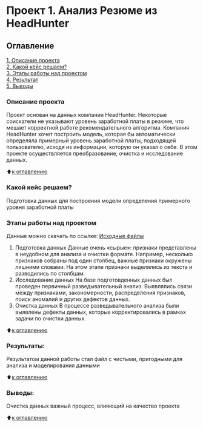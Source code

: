 # Проект 1. Анализ Резюме из HeadHunter

## Оглавление  
[1. Описание проекта](https://github.com/DariaGubskaya/SF_rep/blob/main/Project1/README.md#%D0%BE%D0%BF%D0%B8%D1%81%D0%B0%D0%BD%D0%B8%D0%B5-%D0%BF%D1%80%D0%BE%D0%B5%D0%BA%D1%82%D0%B0)  
[2. Какой кейс решаем?](https://github.com/DariaGubskaya/SF_rep/blob/main/Project1/README.md#%D0%BA%D0%B0%D0%BA%D0%BE%D0%B9-%D0%BA%D0%B5%D0%B9%D1%81-%D1%80%D0%B5%D1%88%D0%B0%D0%B5%D0%BC)    
[3. Этапы работы над проектом](https://github.com/DariaGubskaya/SF_rep/blob/main/Project1/README.md#%D1%8D%D1%82%D0%B0%D0%BF%D1%8B-%D1%80%D0%B0%D0%B1%D0%BE%D1%82%D1%8B-%D0%BD%D0%B0%D0%B4-%D0%BF%D1%80%D0%BE%D0%B5%D0%BA%D1%82%D0%BE%D0%BC)  
[4. Результат](https://github.com/DariaGubskaya/SF_rep/blob/main/Project1/README.md#%D1%80%D0%B5%D0%B7%D1%83%D0%BB%D1%8C%D1%82%D0%B0%D1%82%D1%8B)    
[5. Выводы](https://github.com/DariaGubskaya/SF_rep/blob/main/Project1/README.md#%D0%B2%D1%8B%D0%B2%D0%BE%D0%B4%D1%8B) 

### Описание проекта    
Проект основан на данных компании HeadHunter. Некоторые соискатели не указывают уровень заработной платы в резюме, что мешает корректной работе рекомендательного алгоритма. Компания HeadHunter хочет построить модель, которая бы автоматически определяла примерный уровень заработной платы, подходящей пользователю, исходя из информации, которую он указал о себе. 
В этом проекте осуществляется преобразование, очистка и исследование данных.

:arrow_up:[к оглавлению](https://github.com/DariaGubskaya/SF_rep/blob/main/Project1/README.md#%D0%BE%D0%B3%D0%BB%D0%B0%D0%B2%D0%BB%D0%B5%D0%BD%D0%B8%D0%B5)


### Какой кейс решаем?    
Подготовка данных для построения модели определения примерного уровня заработной платы



### Этапы работы над проектом  
Данные можно скачать по ссылке:
[Исходные файлы](https://drive.google.com/drive/folders/1JNjqkx2TUykhYDnL6202C_-_d6wmzDUu?usp=sharing)
1. Подготовка данных
Данные очень «сырые»: признаки представлены в неудобном для анализа и очистки формате. Например, несколько признаков собраны под один столбец, важные признаки окружены лишними словами. На этом этапе признаки выделялись из текста и разводились по столбцам.
2. Исследование данных
На базе подготовденных данных был проведен первичный разведывательный анализ. Выявлялись связи между признаками, закономерности, распределения признаков, поиск аномалий и других дефектов данных.
3. Очистка данных
В процессе разведывательного анализа были выявлены дефекты данных, которые корректировались в рамках задачи по очистки данных.

:arrow_up:[к оглавлению](https://github.com/DariaGubskaya/SF_rep/blob/main/Project1/README.md#%D0%BE%D0%B3%D0%BB%D0%B0%D0%B2%D0%BB%D0%B5%D0%BD%D0%B8%D0%B5)


### Результаты:  
Результатом данной работы стал файл с чистыми, пригодными для анализа и моделирования данными

:arrow_up:[к оглавлению](https://github.com/DariaGubskaya/SF_rep/blob/main/Project1/README.md#%D0%BE%D0%B3%D0%BB%D0%B0%D0%B2%D0%BB%D0%B5%D0%BD%D0%B8%D0%B5)


### Выводы:  
Очистка данных важный процесс, влияющий на качество проекта 

:arrow_up:[к оглавлению](https://github.com/DariaGubskaya/SF_rep/blob/main/Project1/README.md#%D0%BE%D0%B3%D0%BB%D0%B0%D0%B2%D0%BB%D0%B5%D0%BD%D0%B8%D0%B5)